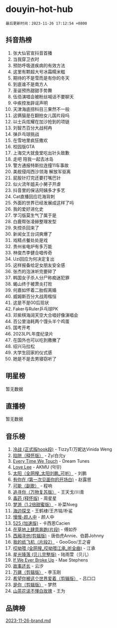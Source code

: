 # douyin-hot-hub

`最后更新时间：2023-11-26 17:12:54 +0800`

## 抖音热榜

1. 张大仙官宣抖音首播
1. 当我穿卫衣时
1. 预防呼吸道疾病的有效方法
1. 这里有颗超大号冰霜糯米糍
1. 期待的不是雪而是有你的冬天
1. 到底谁不是南方人
1. 圣诞预热甜甜手势舞
1. 伍佰演唱会被粉丝喊话不要聊天
1. 中疾控发辟谣声明
1. 天津海底捞科目三果然不一般
1. 这俩猫是在翻拍女儿国片段吗
1. 以士兵炫耀在加沙抢到的项链
1. 刘智杰百分大战柯冉
1. 弹乒乓球挑战
1. 在雪地里疯狂撒欢
1. 校园版GTA
1. 上海交大就食堂吃出针头致歉
1. 走吧 陪我一起去冰岛
1. 警方通报特斯拉连撞11车事故
1. 美舰侵闯西沙领海 解放军驱离
1. 屁股针打完还要打嘴巴针
1. 似火流年姐夫小舅子开虐
1. 抖音里的保洁阿姨多才多艺
1. Cat直播回应花海背刺
1. 外面的世界已经发展成这样了吗
1. 我的爱好进化史
1. 学习版莫生气了属于是
1. 白鹿帮张凌赫整理发型
1. 失控杀回来了
1. 新闻女王台词爽爆了
1. 戏精点餐处处是戏
1. 贵州省电炉有多万能
1. 林俊杰李健合唱传奇
1. Uzi回应为何决定复出
1. 这样报备给足女朋友安全感
1. 张杰的泡沫听完要碎了
1. 韩国女子杀人分尸称痴迷犯罪
1. 蝎山终于被萧炎打败
1. 何嘉如怀着二胎假离婚
1. 威姆斯百分大战周楷恒
1. 这是不是00后现状
1. Faker与Ruler乒乓球PK
1. 邓紫棋海阔天空大合唱好像演唱会
1. 百公里油耗两个馒头半个鸡蛋
1. 国考开考
1. 2023LPL年度纪录片
1. 在国外也可以吃到撒撇了
1. 绍兴马拉松
1. 大学生回家的仪式感
1. 她是不是去男寝窃听了

## 明星榜

暂无数据

## 直播榜

暂无数据

## 音乐榜

1. [冷战 (正式版hook段)](https://sf6-cdn-tos.douyinstatic.com/obj/tos-cn-ve-2774/oMuEoiBasWApEMVDgNiI8VAByNmwo5J0pyf8Yx) - TizzyT/万妮达Vinida Weng
1. [陷阱（释怀版）](https://sf3-cdn-tos.douyinstatic.com/obj/tos-cn-ve-2774/oE8C21LeZrzKLDFfQYgMzx4GAIHageG5IzayY7) - Zy/白允y
1. [Every Time We Touch](https://sf6-cdn-tos.douyinstatic.com/obj/tos-cn-ve-2774/ogN6lUKQeBBfEVhIOMikG1CcJjugxk1tztZyhP) - Dream Tunes
1. [Love Lee](https://sf3-cdn-tos.douyinstatic.com/obj/tos-cn-ve-2774/o05GbkJGbCBTdDnMtB0fwOYgkeZp23vrWQDQBS) - AKMU (악뮤)
1. [太阳（全网搜_太阳刘鹏_可听）](https://sf6-cdn-tos.douyinstatic.com/obj/tos-cn-ve-2774/ogWbyIQnlBFImVbeDocRdCIYtBHlbJXgfZMvgz) - 刘鹏
1. [有你在 (第一次见面你的开场白)](https://sf3-cdn-tos.douyinstatic.com/obj/tos-cn-ve-2774/oAthrQ3ClJBfI57uBoFEgNDYtNCZ0TSYQQfxQ0) - 赵露思
1. [可能（副歌）](https://sf6-cdn-tos.douyinstatic.com/obj/tos-cn-ve-2774/cde1731888894259b333569393c2fb51) - 程响
1. [追寻你（万物复苏版）](https://sf6-cdn-tos.douyinstatic.com/obj/tos-cn-ve-2774/oYeAZJsbjIDit9APmBg8u6uDUQnHmoCf3gbo74) - 王天戈/川青
1. [毒药 (释怀版)](https://sf3-cdn-tos.douyinstatic.com/obj/tos-cn-ve-2774/oYILMEAzspdZBIzy4frJNB8ZHPHWAhiwowd4Ad) - 周星星
1. [梦游（1.2倍甜蜜版）](https://sf6-cdn-tos.douyinstatic.com/obj/tos-cn-ve-2774/o4gyAUm8hwufoEABmwVIiQtHsFuGzAEEWtNMzo) - 补菜Nveg
1. [海边探戈](https://sf6-cdn-tos.douyinstatic.com/obj/tos-cn-ve-2774/os9gE0VQCGqt6VQkZDyBBYvfSDY0QFe3vVmubn) - 王鹤棣/王齐铭/朴鲨
1. [慢慢-颜人中](https://sf6-cdn-tos.douyinstatic.com/obj/tos-cn-ve-2774/ocjHNfBXdBxQNC8ZGAeoLMFTUgtBg8bkExunDC) - 颜人中
1. [525 (加速版)](https://sf3-cdn-tos.douyinstatic.com/obj/tos-cn-ve-2774/oIfKCtqfDyP8Vc9FpAPgWMyezT6LnDT1abRwGg) - 卡西恩Cacien
1. [在草地上肆意奔跑(片段)](https://sf6-cdn-tos.douyinstatic.com/obj/tos-cn-ve-2774/8831d494742f45dabdfa8adb8b817259) - 傅如乔
1. [西厢寻他(剪辑版)](https://sf3-cdn-tos.douyinstatic.com/obj/tos-cn-ve-2774/oUsAVfAQKlRNxEv5qxvIB8o5qmIWUcXbzJKJhw) - 唐伯虎Annie、伯爵Johnny
1. [我的纸飞机（片段2）](https://sf6-cdn-tos.douyinstatic.com/obj/tos-cn-ve-2774/oM2ZrKcg2CD5AeRB2gkeXOFB1IxAGJdZPazYHf) - GooGoo/王之睿
1. [哎呦喂 (全网搜_哎呦喂江承_听全曲)](https://sf6-cdn-tos.douyinstatic.com/obj/tos-cn-ve-2774/o0uEo63ECfIFdmwKF5HMzF1FCfItHEagDDeCAL) - 江承
1. [星光降落 (贝儿完整版)](https://sf6-cdn-tos.douyinstatic.com/obj/tos-cn-ve-2774/okwB9hAwyAtsFFkFBzAX1hOOfQuIoMNs0W2Mwr) - 陆雨萱（贝儿）
1. [If We Ever Broke Up](https://sf6-cdn-tos.douyinstatic.com/obj/tos-cn-ve-2774/o8onj5HDk0ImtBmO0URBfeyCDXQJMYkQ1gb8Zy) - Mae Stephens
1. [故事还长](https://sf6-cdn-tos.douyinstatic.com/obj/tos-cn-ve-2774/30a26758c8594f0ab81ac675c33ee2c5) - 云汐
1. [万疆（剪辑版）](https://sf6-cdn-tos.douyinstatic.com/obj/tos-cn-ve-2774/ooG7oVgFlDTelKCjCsTTobQvbdtj1BBQXnfZd8) - 李玉刚
1. [希望你被这个世界爱着（剪辑版）](https://sf6-cdn-tos.douyinstatic.com/obj/tos-cn-ve-2774/oo4H3BfEygN7l7bQaMBOZHCQ1eI4FqtED5skQ2) - 吕口口
1. [是你（剪辑版）](https://sf3-cdn-tos.douyinstatic.com/obj/tos-cn-ve-2774/46019dae783c4c969944217fe1cfafc4) - 梦然
1. [山茶花读不懂白玫瑰](https://sf6-cdn-tos.douyinstatic.com/obj/tos-cn-ve-2774/osfn8B7DktrRHEPJgPCfDbw7QDQEkwC16BxZg9) - 王为

## 品牌榜

[2023-11-26-brand.md](2023-11-26-brand.md)
